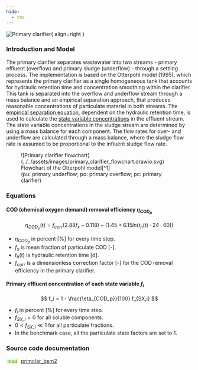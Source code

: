 ```yaml
---
hide:
  - toc
---
```


![Primary clarifier](https://gitlab.rrze.fau.de/evt/klaeffizient/bsm2-python/-/raw/doc_new2/docs/assets/.icons/bsm2python/primary-clarifier.svg){ align=right }
<!-- TODO: change link to main branch before merging -->

### Introduction and Model

The primary clarifier separates wastewater into two streams - primary effluent (overflow) and primary sludge (underflow) - through a settling process. The implementation is based on the Otterpohl model (1995), which represents the primary clarifier as a single homogeneous tank that accounts for hydraulic retention time and concentration smoothing within the clarifier. This tank is separated into the overflow and underflow stream through a mass balance and an empirical separation approach, that produces reasonable concentrations of particulate material in both streams. The [empirical separation equation](#cod-chemical-oxygen-demand-removal-efficiency-eta_cod_p), dependent on the hydraulic retention time, is used to calculate the [state variable concentrations](#primary-effluent-concentration-of-each-state-variable-f_i) in the effluent stream. The state variable concentrations in the sludge stream are determined by using a mass balance for each component. The flow rates for over- and underflow are calculated through a mass balance, where the sludge flow rate is assumed to be proportional to the influent sludge flow rate.

<figure markdown="span">
  ![Primary clarifier flowchart](../../assets/images/primary_clarifier_flowchart.drawio.svg)
  <figcaption markdown="1">Flowchart of the Otterpohl model[^1]<br>(pu: primary underflow; po: primary overflow; pc: primary clarifier)</figcaption>
</figure>


### Equations

#### COD (chemical oxygen demand) removal efficiency $\eta_{COD_p}$

$$
\eta_{COD_p}(\mathrm{t}) = f_{corr}(2.88 f_x - 0.118) - (1.45 + 6.15 ln( t_h(\mathrm{t}) \cdot 24 \cdot 60))
$$

- $\eta_{COD_p}$ in percent [%] for every time step. <br>
- $f_x$ is mean fraction of particulate COD [-]. <br>
- $t_h(\mathrm{t})$ is hydraulic retention time [d]. <br>
- $f_{corr}$ is a dimensionless correction factor [-] for the COD removal efficiency in the primary clarifier.

#### Primary effluent concentration of each state variable $f_i$

$$
f_i = 1 - \frac{\eta_{COD_p}}{100} f_{SX,i}
$$

- $f_i$ in percent [%] for every time step. <br>
- $f_{SX,i} = 0$ for all soluble components. <br>
- $0 < f_{SX,i} \ll 1$ for all particulate fractions. <br>
- In the benchmark case, all the particulate state factors are set to 1.


### Source code documentation

<span style=
  "color: #5cad0f;
  font-weight: bold;
  font-size: .85em;
  background-color: #5cad0f1a;
  padding: 0 .3em;
  border-radius: .1rem;
  margin-right: 0.2rem;">
mod</span> [primclar_bsm2](/reference/bsm2_python/bsm2/primclar_bsm2)


[^1]: (For more information visit: [Benchmarking of Control Strategies for Wastewater Treatment Plants](https://iwaponline.com/ebooks/book-pdf/650794/wio9781780401171.pdf), chap. 4.2.4.1 Primary clarifier)
